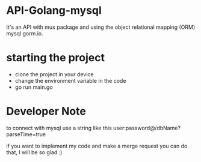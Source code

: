 # API-Golang-mysql
It's an API with mux package and using the object relational mapping (ORM) mysql gorm.io.

# starting the project
<ul>
  <li>clone the project in your device</li>
  <li>change the environment variable in the code</li>
  <li>go run main.go</li>
</ul>

# Developer Note
<p>to connect with mysql use a string like this user:password@/dbName?parseTime=true</p>
<p>if you want to implement my code and make a merge request you can do that, I will be so glad :)</p>
